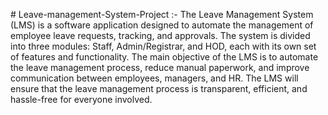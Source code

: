 #   L e a v e - m a n a g e m e n t - S y s t e m - P r o j e c t  :- 
 The Leave Management System (LMS) is a software application designed to automate the management of employee leave requests, tracking, and approvals. The system is divided into three modules: Staff, Admin/Registrar, and HOD, each with its own set of features and functionality.
 The main objective of the LMS is to automate the leave management process, reduce manual paperwork, and improve communication between employees, managers, and HR. The LMS will ensure that the leave management process is transparent, efficient, and hassle-free for everyone involved.
